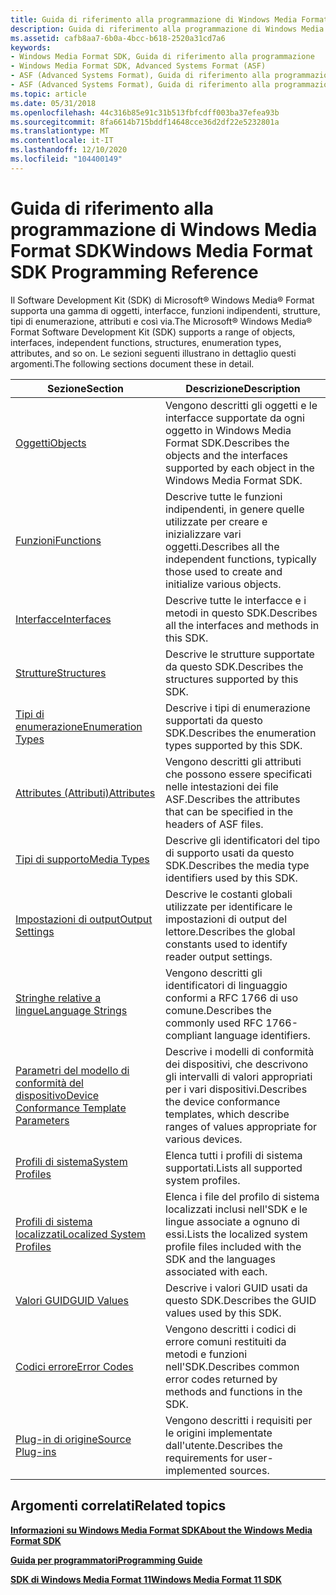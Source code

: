```yaml
---
title: Guida di riferimento alla programmazione di Windows Media Format SDK
description: Guida di riferimento alla programmazione di Windows Media Format SDK
ms.assetid: cafb8aa7-6b0a-4bcc-b618-2520a31cd7a6
keywords:
- Windows Media Format SDK, Guida di riferimento alla programmazione
- Windows Media Format SDK, Advanced Systems Format (ASF)
- ASF (Advanced Systems Format), Guida di riferimento alla programmazione
- ASF (Advanced Systems Format), Guida di riferimento alla programmazione
ms.topic: article
ms.date: 05/31/2018
ms.openlocfilehash: 44c316b85e91c31b513fbfcdff003ba37efea93b
ms.sourcegitcommit: 8fa6614b715bddf14648cce36d2df22e5232801a
ms.translationtype: MT
ms.contentlocale: it-IT
ms.lasthandoff: 12/10/2020
ms.locfileid: "104400149"
---
```

# <a name="windows-media-format-sdk-programming-reference"></a><span data-ttu-id="f06b7-107">Guida di riferimento alla programmazione di Windows Media Format SDK</span><span class="sxs-lookup"><span data-stu-id="f06b7-107">Windows Media Format SDK Programming Reference</span></span>

<span data-ttu-id="f06b7-108">Il Software Development Kit (SDK) di Microsoft® Windows Media® Format supporta una gamma di oggetti, interfacce, funzioni indipendenti, strutture, tipi di enumerazione, attributi e così via.</span><span class="sxs-lookup"><span data-stu-id="f06b7-108">The Microsoft® Windows Media® Format Software Development Kit (SDK) supports a range of objects, interfaces, independent functions, structures, enumeration types, attributes, and so on.</span></span> <span data-ttu-id="f06b7-109">Le sezioni seguenti illustrano in dettaglio questi argomenti.</span><span class="sxs-lookup"><span data-stu-id="f06b7-109">The following sections document these in detail.</span></span>



| <span data-ttu-id="f06b7-110">Sezione</span><span class="sxs-lookup"><span data-stu-id="f06b7-110">Section</span></span>                                                                              | <span data-ttu-id="f06b7-111">Descrizione</span><span class="sxs-lookup"><span data-stu-id="f06b7-111">Description</span></span>                                                                                                  |
|--------------------------------------------------------------------------------------|--------------------------------------------------------------------------------------------------------------|
| [<span data-ttu-id="f06b7-112">Oggetti</span><span class="sxs-lookup"><span data-stu-id="f06b7-112">Objects</span></span>](objects.md)                                                               | <span data-ttu-id="f06b7-113">Vengono descritti gli oggetti e le interfacce supportate da ogni oggetto in Windows Media Format SDK.</span><span class="sxs-lookup"><span data-stu-id="f06b7-113">Describes the objects and the interfaces supported by each object in the Windows Media Format SDK.</span></span>           |
| [<span data-ttu-id="f06b7-114">Funzioni</span><span class="sxs-lookup"><span data-stu-id="f06b7-114">Functions</span></span>](functions.md)                                                           | <span data-ttu-id="f06b7-115">Descrive tutte le funzioni indipendenti, in genere quelle utilizzate per creare e inizializzare vari oggetti.</span><span class="sxs-lookup"><span data-stu-id="f06b7-115">Describes all the independent functions, typically those used to create and initialize various objects.</span></span>      |
| [<span data-ttu-id="f06b7-116">Interfacce</span><span class="sxs-lookup"><span data-stu-id="f06b7-116">Interfaces</span></span>](interfaces.md)                                                         | <span data-ttu-id="f06b7-117">Descrive tutte le interfacce e i metodi in questo SDK.</span><span class="sxs-lookup"><span data-stu-id="f06b7-117">Describes all the interfaces and methods in this SDK.</span></span>                                                        |
| [<span data-ttu-id="f06b7-118">Strutture</span><span class="sxs-lookup"><span data-stu-id="f06b7-118">Structures</span></span>](structures.md)                                                         | <span data-ttu-id="f06b7-119">Descrive le strutture supportate da questo SDK.</span><span class="sxs-lookup"><span data-stu-id="f06b7-119">Describes the structures supported by this SDK.</span></span>                                                              |
| [<span data-ttu-id="f06b7-120">Tipi di enumerazione</span><span class="sxs-lookup"><span data-stu-id="f06b7-120">Enumeration Types</span></span>](enumeration-types.md)                                           | <span data-ttu-id="f06b7-121">Descrive i tipi di enumerazione supportati da questo SDK.</span><span class="sxs-lookup"><span data-stu-id="f06b7-121">Describes the enumeration types supported by this SDK.</span></span>                                                       |
| [<span data-ttu-id="f06b7-122">Attributes (Attributi)</span><span class="sxs-lookup"><span data-stu-id="f06b7-122">Attributes</span></span>](attributes.md)                                                         | <span data-ttu-id="f06b7-123">Vengono descritti gli attributi che possono essere specificati nelle intestazioni dei file ASF.</span><span class="sxs-lookup"><span data-stu-id="f06b7-123">Describes the attributes that can be specified in the headers of ASF files.</span></span>                                  |
| [<span data-ttu-id="f06b7-124">Tipi di supporto</span><span class="sxs-lookup"><span data-stu-id="f06b7-124">Media Types</span></span>](media-types.md)                                                       | <span data-ttu-id="f06b7-125">Descrive gli identificatori del tipo di supporto usati da questo SDK.</span><span class="sxs-lookup"><span data-stu-id="f06b7-125">Describes the media type identifiers used by this SDK.</span></span>                                                       |
| [<span data-ttu-id="f06b7-126">Impostazioni di output</span><span class="sxs-lookup"><span data-stu-id="f06b7-126">Output Settings</span></span>](output-settings.md)                                               | <span data-ttu-id="f06b7-127">Descrive le costanti globali utilizzate per identificare le impostazioni di output del lettore.</span><span class="sxs-lookup"><span data-stu-id="f06b7-127">Describes the global constants used to identify reader output settings.</span></span>                                      |
| [<span data-ttu-id="f06b7-128">Stringhe relative a lingue</span><span class="sxs-lookup"><span data-stu-id="f06b7-128">Language Strings</span></span>](language-strings.md)                                             | <span data-ttu-id="f06b7-129">Vengono descritti gli identificatori di linguaggio conformi a RFC 1766 di uso comune.</span><span class="sxs-lookup"><span data-stu-id="f06b7-129">Describes the commonly used RFC 1766-compliant language identifiers.</span></span>                                         |
| [<span data-ttu-id="f06b7-130">Parametri del modello di conformità del dispositivo</span><span class="sxs-lookup"><span data-stu-id="f06b7-130">Device Conformance Template Parameters</span></span>](device-conformance-template-parameters.md) | <span data-ttu-id="f06b7-131">Descrive i modelli di conformità dei dispositivi, che descrivono gli intervalli di valori appropriati per i vari dispositivi.</span><span class="sxs-lookup"><span data-stu-id="f06b7-131">Describes the device conformance templates, which describe ranges of values appropriate for various devices.</span></span> |
| [<span data-ttu-id="f06b7-132">Profili di sistema</span><span class="sxs-lookup"><span data-stu-id="f06b7-132">System Profiles</span></span>](system-profiles.md)                                               | <span data-ttu-id="f06b7-133">Elenca tutti i profili di sistema supportati.</span><span class="sxs-lookup"><span data-stu-id="f06b7-133">Lists all supported system profiles.</span></span>                                                                         |
| [<span data-ttu-id="f06b7-134">Profili di sistema localizzati</span><span class="sxs-lookup"><span data-stu-id="f06b7-134">Localized System Profiles</span></span>](localized-system-profiles.md)                           | <span data-ttu-id="f06b7-135">Elenca i file del profilo di sistema localizzati inclusi nell'SDK e le lingue associate a ognuno di essi.</span><span class="sxs-lookup"><span data-stu-id="f06b7-135">Lists the localized system profile files included with the SDK and the languages associated with each.</span></span>       |
| [<span data-ttu-id="f06b7-136">Valori GUID</span><span class="sxs-lookup"><span data-stu-id="f06b7-136">GUID Values</span></span>](guid-values.md)                                                       | <span data-ttu-id="f06b7-137">Descrive i valori GUID usati da questo SDK.</span><span class="sxs-lookup"><span data-stu-id="f06b7-137">Describes the GUID values used by this SDK.</span></span>                                                                  |
| [<span data-ttu-id="f06b7-138">Codici errore</span><span class="sxs-lookup"><span data-stu-id="f06b7-138">Error Codes</span></span>](error-codes.md)                                                       | <span data-ttu-id="f06b7-139">Vengono descritti i codici di errore comuni restituiti da metodi e funzioni nell'SDK.</span><span class="sxs-lookup"><span data-stu-id="f06b7-139">Describes common error codes returned by methods and functions in the SDK.</span></span>                                   |
| [<span data-ttu-id="f06b7-140">Plug-in di origine</span><span class="sxs-lookup"><span data-stu-id="f06b7-140">Source Plug-ins</span></span>](source-plug-ins.md)                                               | <span data-ttu-id="f06b7-141">Vengono descritti i requisiti per le origini implementate dall'utente.</span><span class="sxs-lookup"><span data-stu-id="f06b7-141">Describes the requirements for user-implemented sources.</span></span>                                                     |



 

## <a name="related-topics"></a><span data-ttu-id="f06b7-142">Argomenti correlati</span><span class="sxs-lookup"><span data-stu-id="f06b7-142">Related topics</span></span>

<dl> <dt>

[<span data-ttu-id="f06b7-143">**Informazioni su Windows Media Format SDK**</span><span class="sxs-lookup"><span data-stu-id="f06b7-143">**About the Windows Media Format SDK**</span></span>](about-the-windows-media-format-sdk.md)
</dt> <dt>

[<span data-ttu-id="f06b7-144">**Guida per programmatori**</span><span class="sxs-lookup"><span data-stu-id="f06b7-144">**Programming Guide**</span></span>](programming-guide.md)
</dt> <dt>

[<span data-ttu-id="f06b7-145">**SDK di Windows Media Format 11**</span><span class="sxs-lookup"><span data-stu-id="f06b7-145">**Windows Media Format 11 SDK**</span></span>](windows-media-format-11-sdk.md)
</dt> </dl>

 

 




